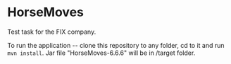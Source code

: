 # HorseMoves
Test task for the FIX company.

To run the application -- clone this repository to any folder, cd to it and run ```mvn install```. Jar file "HorseMoves-6.6.6" will be in /target folder.
